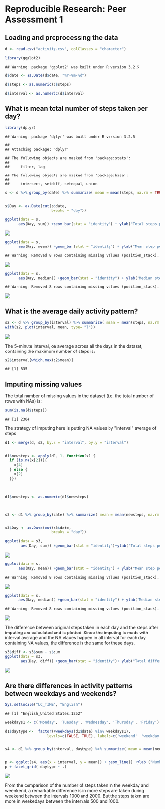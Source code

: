 # Reproducible Research: Peer Assessment 1


## Loading and preprocessing the data


```r
d <- read.csv("activity.csv", colClasses = "character")

library(ggplot2)
```

```
## Warning: package 'ggplot2' was built under R version 3.2.5
```

```r
d$date <- as.Date(d$date, "%Y-%m-%d")

d$steps <- as.numeric(d$steps)

d$interval <- as.numeric(d$interval)
```

## What is mean total number of steps taken per day?



```r
library(dplyr)
```

```
## Warning: package 'dplyr' was built under R version 3.2.5
```

```
## 
## Attaching package: 'dplyr'
```

```
## The following objects are masked from 'package:stats':
## 
##     filter, lag
```

```
## The following objects are masked from 'package:base':
## 
##     intersect, setdiff, setequal, union
```

```r
s <- d %>% group_by(date) %>% summarize( mean = mean(steps, na.rm = TRUE), median = median(steps, na.rm = TRUE), sum=  sum(steps, na.rm = TRUE))


s$Day <- as.Date(cut(s$date,
                     breaks = "day"))

ggplot(data = s,
      aes(Day, sum)) +geom_bar(stat = "identity") + ylab("Total steps per day")
```

![](PA1_template_files/figure-html/unnamed-chunk-2-1.png)<!-- -->

```r
ggplot(data = s,
      aes(Day, mean)) +geom_bar(stat = "identity") + ylab("Mean step per day")
```

```
## Warning: Removed 8 rows containing missing values (position_stack).
```

![](PA1_template_files/figure-html/unnamed-chunk-2-2.png)<!-- -->

```r
ggplot(data = s,
      aes(Day, median)) +geom_bar(stat = "identity") + ylab("Median step per day")
```

```
## Warning: Removed 8 rows containing missing values (position_stack).
```

![](PA1_template_files/figure-html/unnamed-chunk-2-3.png)<!-- -->


## What is the average daily activity pattern?



```r
s2 <- d %>% group_by(interval) %>% summarize( mean = mean(steps, na.rm = TRUE))
with(s2, plot(interval, mean, type= "l"))
```

![](PA1_template_files/figure-html/unnamed-chunk-3-1.png)<!-- -->

The 5-minute interval, on average across all the days in the dataset, containing the maximum number of steps is:



```r
s2$interval[which.max(s2$mean)]
```

```
## [1] 835
```
## Imputing missing values
 


The total number of missing values in the dataset (i.e. the total number of rows with NAs) is:



```r
sum(is.na(d$steps))
```

```
## [1] 2304
```

The strategy of imputing here is putting NA values by "interval" average of steps



```r
d1 <- merge(d, s2, by.x = "interval", by.y = "interval")


d1$newsteps <- apply(d1, 1, function(x) {
  if (is.na(x[2])){
    x[4]
  } else {
    x[2]
  }})
  
  
  
d1$newsteps <- as.numeric(d1$newsteps)



s3 <- d1 %>% group_by(date) %>% summarize( mean = mean(newsteps, na.rm = TRUE), median = median(newsteps, na.rm = TRUE), sum = sum(newsteps, na.rm = TRUE))


s3$Day <- as.Date(cut(s3$date,
                     breaks = "day"))

ggplot(data = s3,
       aes(Day, sum)) +geom_bar(stat = "identity")+ylab("Total steps per day")
```

![](PA1_template_files/figure-html/unnamed-chunk-6-1.png)<!-- -->

```r
ggplot(data = s,
      aes(Day, mean)) +geom_bar(stat = "identity") + ylab("Mean step per day")
```

```
## Warning: Removed 8 rows containing missing values (position_stack).
```

![](PA1_template_files/figure-html/unnamed-chunk-6-2.png)<!-- -->

```r
ggplot(data = s,
      aes(Day, median)) +geom_bar(stat = "identity") + ylab("Median step per day")
```

```
## Warning: Removed 8 rows containing missing values (position_stack).
```

![](PA1_template_files/figure-html/unnamed-chunk-6-3.png)<!-- -->



The difference between original steps taken in each day and the steps after imputing are calculated and is plotted. Since the imputing is made with interval average and the NA vlaues happen in all interval for each day containing NA values, the difference is the same for these days. 




```r
s3$diff <- s3$sum - s$sum
ggplot(data = s3,
       aes(Day, diff)) +geom_bar(stat = "identity")+ ylab("Total different steps per day after imputing")
```

![](PA1_template_files/figure-html/unnamed-chunk-7-1.png)<!-- -->

## Are there differences in activity patterns between weekdays and weekends?



```r
Sys.setlocale("LC_TIME", "English")
```

```
## [1] "English_United States.1252"
```

```r
weekdays1 <- c('Monday', 'Tuesday', 'Wednesday', 'Thursday', 'Friday')

d1$daytype <-  factor((weekdays(d1$date) %in% weekdays1), 
                   levels=c(FALSE, TRUE), labels=c('weekend', 'weekday') )


s4 <- d1 %>% group_by(interval, daytype) %>% summarize( mean = mean(newsteps, na.rm = TRUE))


p <- ggplot(s4, aes(x = interval, y = mean)) + geom_line() +ylab ("Number of steps")
p + facet_grid( daytype ~ .)
```

![](PA1_template_files/figure-html/unnamed-chunk-8-1.png)<!-- -->


From the comparison of the number of steps taken in the weekday and weenkend, a remarkable difference is in more steps are taken during weekend between the intervals 1000 and 2000. But the steps taken are more in weekedays between the intervals 500 and 1000. 
